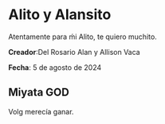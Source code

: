 # Alito y Alansito

Atentamente para ḿi Alito, te quiero muchito. 

**Creador**:Del Rosario Alan y Allison Vaca

**Fecha**: 5 de agosto de 2024

## Miyata GOD

Volg merecía ganar. 
